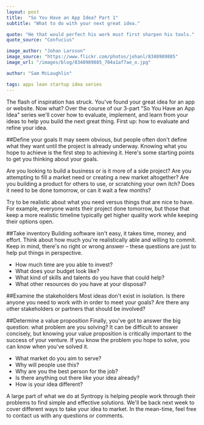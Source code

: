 ```yaml
---
layout: post
title:  "So You Have an App Idea? Part 1"
subtitle: "What to do with your next great idea."

quote: "He that would perfect his work must first sharpen his tools."
quote_source: "Confucius"

image_author: "Johan Larsson"
image_source: "https://www.flickr.com/photos/johanl/8348989885"
image_url: "/images/blog/8348989885_704a1af7ae_o.jpg"

author: "Sam McLaughlin"

tags: apps lean startup idea series
---
```


The flash of inspiration has struck. You've found your great idea for an app or website. Now what? Over the course of our 3-part "So You Have an App Idea" series we'll cover how to evaluate, implement, and learn from your ideas to help you build the next great thing. First up: how to evaluate and refine your idea.

##Define your goals
It may seem obvious, but people often don't define what they want until the project is already underway. Knowing what you hope to achieve is the first step to achieving it. Here's some starting points to get you thinking about your goals. 

Are you looking to build a business or is it more of a side project? Are you attempting to fill a market need or creating a new market altogether? Are you building a product for others to use, or scratching your own itch? Does it need to be done tomorrow, or can it wait a few months?

Try to be realistic about what you need versus things that are nice to have. For example, everyone wants their project done tomorrow, but those that keep a more realistic timeline typically get higher quality work while keeping their options open.

##Take inventory
Building software isn't easy, it takes time, money, and effort. Think about how much you're realistically able and willing to commit. Keep in mind, there's no right or wrong answer – these questions are just to help put things in perspective.
 
* How much time are you able to invest? 
* What does your budget look like? 
* What kind of skills and talents do you have that could help?
* What other resources do you have at your disposal? 

##Examine the stakeholders
Most ideas don't exist in isolation. Is there anyone you need to work with in order to meet your goals? Are there any other stakeholders or partners that should be involved?

##Determine a value proposition
Finally, you've got to answer the big question: what problem are you solving? It can be difficult to answer concisely, but knowing your value proposition is critically important to the success of your venture. If you know the problem you hope to solve, you can know when you've solved it. 

* What market do you aim to serve?
* Why will people use this?
* Why are you the best person for the job? 
* Is there anything out there like your idea already? 
* How is your idea different?

A large part of what we do at Syntropy is helping people work through their problems to find simple and effective solutions. We'll be back next week to cover different ways to take your idea to market. In the mean-time, feel free to contact us with any questions or comments. 